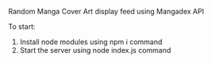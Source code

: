 Random Manga Cover Art display feed using Mangadex API

To start:
1. Install node modules using npm i command
2. Start the server using node index.js command
